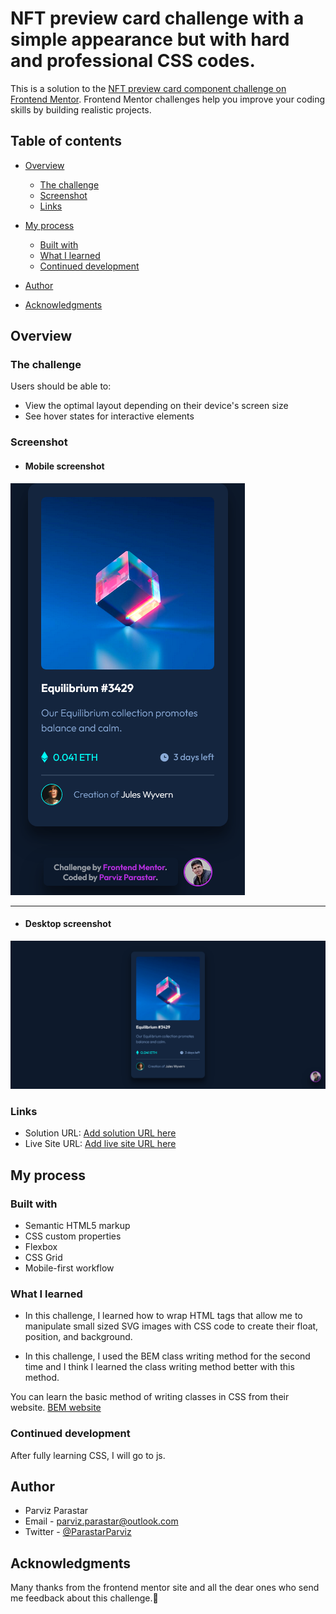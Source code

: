 # NFT preview card challenge with a simple appearance but with hard and professional CSS codes.

This is a solution to the [NFT preview card component challenge on Frontend Mentor](https://www.frontendmentor.io/challenges/nft-preview-card-component-SbdUL_w0U). Frontend Mentor challenges help you improve your coding skills by building realistic projects. 

## Table of contents

- [Overview](#overview)
  - [The challenge](#the-challenge)
  - [Screenshot](#screenshot)
  - [Links](#links)
- [My process](#my-process)
  - [Built with](#built-with)
  - [What I learned](#what-i-learned)
  - [Continued development](#continued-development)

- [Author](#author)
- [Acknowledgments](#acknowledgments)


## Overview

### The challenge

Users should be able to:

- View the optimal layout depending on their device's screen size
- See hover states for interactive elements

### Screenshot
- #### Mobile screenshot
![Mobile screenshot of NFT preview card challenge](./screenshots/Screenshot%202023-05-17%20at%2022-46-50%20My%20challenge-5%20NFT%20preview%20card%20component.png)

***
- #### Desktop screenshot
![Desktop screenshot of NFT preview card challenge](./screenshots/Screenshot%202023-05-17%20at%2022-47-08%20My%20challenge-5%20NFT%20preview%20card%20component.png)


### Links

- Solution URL: [Add solution URL here](https://github.com/Parviz-Parastar/NFT-card-challenge)
- Live Site URL: [Add live site URL here](https://parviz-parastar.github.io/NFT-card-challenge/)



## My process

### Built with

- Semantic HTML5 markup
- CSS custom properties
- Flexbox
- CSS Grid
- Mobile-first workflow

### What I learned

- In this challenge, I learned how to wrap HTML tags that allow me to manipulate small sized SVG images with CSS code to create their float, position, and background.

- In this challenge, I used the BEM class writing method for the second time and I think I learned the class writing method better with this method.

You can learn the basic method of writing classes in CSS from their website.
[BEM website](https://en.bem.info/)


### Continued development
After fully learning CSS, I will go to js.


## Author

- Parviz Parastar
- Email - parviz.parastar@outlook.com
- Twitter - [@ParastarParviz](https://twitter.com/ParastarParviz)

## Acknowledgments

Many thanks from the frontend mentor site and all the dear ones who send me feedback about this challenge.👋
